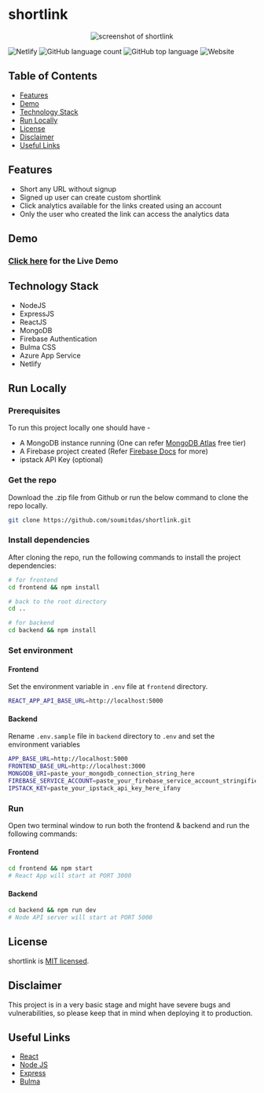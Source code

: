 # shortlink

<p align="center">
  <img alt="screenshot of shortlink" src="https://i.imgur.com/ahQR9h0.png">
</p>

![Netlify](https://img.shields.io/netlify/b944ffc1-b482-42fa-b4cd-eaf8a3306b88) ![GitHub language count](https://img.shields.io/github/languages/count/soumitdas/shortlink) ![GitHub top language](https://img.shields.io/github/languages/top/soumitdas/shortlink) ![Website](https://img.shields.io/website?url=https%3A%2F%2Fapp.go6.in%2F)

## Table of Contents

- [Features](#features)
- [Demo](#demo)
- [Technology Stack](#technology-stack)
- [Run Locally](#run-locally)
- [License](#license)
- [Disclaimer](#disclaimer)
- [Useful Links](#useful-links)

## Features

- Short any URL without signup
- Signed up user can create custom shortlink
- Click analytics available for the links created using an account
- Only the user who created the link can access the analytics data

## Demo

### [Click here](https://app.go6.in/) for the Live Demo

## Technology Stack

- NodeJS
- ExpressJS
- ReactJS
- MongoDB
- Firebase Authentication
- Bulma CSS
- Azure App Service
- Netlify

## Run Locally

### Prerequisites

To run this project locally one should have -

- A MongoDB instance running (One can refer [MongoDB Atlas](https://www.mongodb.com/cloud/atlas) free tier)
- A Firebase project created (Refer [Firebase Docs](https://firebase.google.com/docs/web/setup) for more)
- ipstack API Key (optional)

### Get the repo

Download the .zip file from Github or run the below command to clone the repo locally.

```bash
git clone https://github.com/soumitdas/shortlink.git
```

### Install dependencies

After cloning the repo, run the following commands to install the project dependencies:

```bash
# for frontend
cd frontend && npm install

# back to the root directory
cd ..

# for backend
cd backend && npm install
```

### Set environment

#### Frontend

Set the environment variable in `.env` file at `frontend` directory.

```bash
REACT_APP_API_BASE_URL=http://localhost:5000
```

#### Backend

Rename `.env.sample` file in `backend` directory to `.env` and set the environment variables

```bash
APP_BASE_URL=http://localhost:5000
FRONTEND_BASE_URL=http://localhost:3000
MONGODB_URI=paste_your_mongodb_connection_string_here
FIREBASE_SERVICE_ACCOUNT=paste_your_firebase_service_account_stringified_object_here
IPSTACK_KEY=paste_your_ipstack_api_key_here_ifany
```

### Run

Open two terminal window to run both the frontend & backend and run the following commands:

#### Frontend

```bash
cd frontend && npm start
# React App will start at PORT 3000
```

#### Backend

```bash
cd backend && npm run dev
# Node API server will start at PORT 5000
```

## License

shortlink is [MIT licensed](http://opensource.org/licenses/MIT).

## Disclaimer

This project is in a very basic stage and might have severe bugs and vulnerabilities, so please keep that in mind when deploying it to production.

## Useful Links

- [React](https://reactjs.org/)
- [Node JS](https://nodejs.org/)
- [Express](https://expressjs.com/)
- [Bulma](https://bulma.io/)
